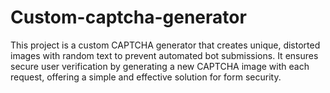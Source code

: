 # Custom-captcha-generator
This project is a custom CAPTCHA generator that creates unique, distorted images with random text to prevent automated bot submissions. It ensures secure user verification by generating a new CAPTCHA image with each request, offering a simple and effective solution for form security.
